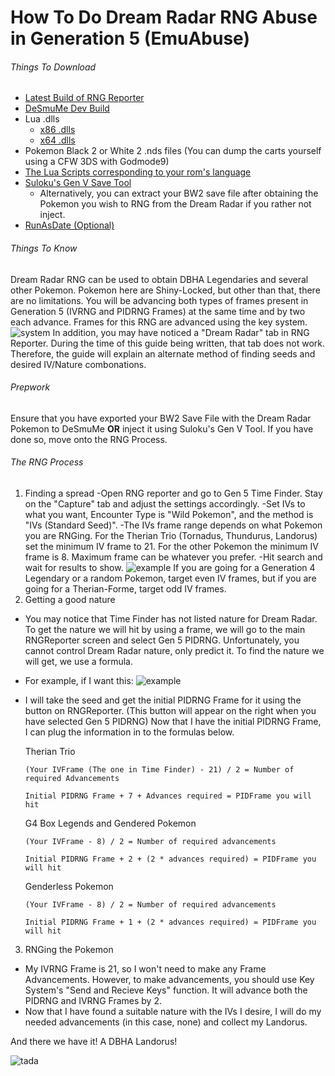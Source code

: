 # How To Do Dream Radar RNG Abuse in Generation 5 (EmuAbuse)

###### Things To Download
- [Latest Build of RNG Reporter](https://ci.appveyor.com/project/Admiral-Fish/rngreporter/build/artifacts)
- [DeSmuMe Dev Build](https://sourceforge.net/projects/desmume/files/desmume/0.9.11/desmume-0.9.11-win32-dev.zip/download)
- Lua .dlls
  - [x86 .dlls](https://www.dropbox.com/s/2o4hdphn7j9z349/lua-dll-x86.zip?dl=0)
  - [x64 .dlls](https://www.dropbox.com/s/t8yttukleqserzp/lua-dll-x64.rar?dl=0)
- Pokemon Black 2 or White 2 .nds files (You can dump the carts yourself using a CFW 3DS with Godmode9)
- [The Lua Scripts corresponding to your rom's language](http://pokerng.forumcommunity.net/?t=56443955)
- [Suloku's Gen V Save Tool](https://github.com/suloku/BW_tool/releases) 
  - Alternatively, you can extract your BW2 save file after obtaining the Pokemon you wish to RNG from the Dream Radar if you rather not inject.
- [RunAsDate (Optional)](https://runasdate.en.softonic.com/)

###### Things To Know
Dream Radar RNG can be used to obtain DBHA Legendaries and several other Pokemon. Pokemon here are Shiny-Locked, but other than that, there are no limitations. You will be advancing both types of frames present in Generation 5 (IVRNG and PIDRNG Frames) at the same time and by two each advance. Frames for this RNG are advanced using the key system. ![system](https://snag.gy/JN9Wu5.jpg)
In addition, you may have noticed a "Dream Radar" tab in RNG Reporter. During the time of this guide being written, that tab does not work. Therefore, the guide will explain an alternate method of finding seeds and desired IV/Nature combonations.


###### Prepwork
Ensure that you have exported your BW2 Save File with the Dream Radar Pokemon to DeSmuMe **OR** inject it using Suloku's Gen V Tool. If you have done so, move onto the RNG Process.


###### The RNG Process
1. Finding a spread
-Open RNG reporter and go to Gen 5 Time Finder. Stay on the "Capture" tab and adjust the settings accordingly.
-Set IVs to what you want, Encounter Type is "Wild Pokemon", and the method is "IVs (Standard Seed)".
-The IVs frame range depends on what Pokemon you are RNGing. For the Therian Trio (Tornadus, Thundurus, Landorus) set the minimum IV frame to 21. For the other Pokemon the minimum IV frame is 8. Maximum frame can be whatever you prefer.
-Hit search and wait for results to show.
![example](https://snag.gy/iTgKX3.jpg)
If you are going for a Generation 4 Legendary or a random Pokemon, target even IV frames, but if you are going for a Therian-Forme, target odd IV frames.
2. Getting a good nature
 - You may notice that Time Finder has not listed nature for Dream Radar. To get the nature we will hit by using a frame, we will go to the main RNGReporter screen and select Gen 5 PIDRNG. Unfortunately, you cannot control Dream Radar nature, only predict it. To find the nature we will get, we use a formula.
 - For example, if I want this: ![example](https://snag.gy/JpIxYQ.jpg) 
 -  I will take the seed and get the initial PIDRNG Frame for it using the button on RNGReporter. (This button will appear on the right when you have selected Gen 5 PIDRNG) Now that I have the initial PIDRNG Frame, I can plug the information in to the formulas below.
 
    Therian Trio
    
    `(Your IVFrame (The one in Time Finder) - 21) / 2 = Number of required Advancements`
    
    `Initial PIDRNG Frame + 7 + Advances required = PIDFrame you will hit`
    
    G4 Box Legends and Gendered Pokemon
    
    `(Your IVFrame - 8) / 2 = Number of required advancements`
    
    `Initial PIDRNG Frame + 2 + (2 * advances required) = PIDFrame you will hit`
    
    Genderless Pokemon
    
    `(Your IVFrame - 8) / 2 = Number of required advancements`
    
    `Initial PIDRNG Frame + 1 + (2 * advances required) = PIDFrame you will hit`

3. RNGing the Pokemon
- My IVRNG Frame is 21, so I won't need to make any Frame Advancements. However, to make advancements, you should use Key System's "Send and Recieve Keys" function. It will advance both the PIDRNG and IVRNG Frames by 2. 
- Now that I have found a suitable nature with the IVs I desire, I will do my needed advancements (in this case, none) and collect my Landorus. 

And there we have it! A DBHA Landorus! 

 ![tada](https://snag.gy/pBY8Hc.jpg)

